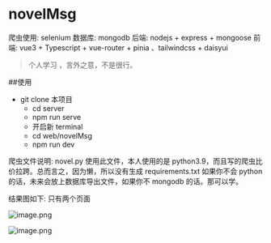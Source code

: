 # novelMsg

爬虫使用: selenium
数据库: mongodb
后端: nodejs + express + mongoose
前端: vue3 + Typescript + vue-router + pinia 、tailwindcss + daisyui

> 个人学习 ，言外之意，不是很行。

##使用

- git clone 本项目
  - cd server
  - npm run serve
  - 开启新 terminal
  - cd web/novelMsg
  - npm run dev

爬虫文件说明:
novel.py
使用此文件，本人使用的是 python3.9，而且写的爬虫比价拉跨。总而言之，因为懒，所以没有生成 requirements.txt
如果你不会 python 的话，未来会放上数据库导出文件，如果你不 mongodb 的话。那可以学。

结果图如下:
只有两个页面

![image.png](https://cdn.nlark.com/yuque/0/2022/png/21434440/1665330389658-623baf75-2f4d-48fc-9ff7-571d3e3004bd.png#clientId=u4fff6f7c-ec43-4&crop=0&crop=0&crop=1&crop=1&from=paste&height=704&id=u3d8c33d8&margin=%5Bobject%20Object%5D&name=image.png&originHeight=1408&originWidth=1965&originalType=binary&ratio=1&rotation=0&showTitle=false&size=196031&status=done&style=none&taskId=ub7a13452-daac-485e-8dc7-d0e0c9d56f1&title=&width=982.5)

![image.png](https://cdn.nlark.com/yuque/0/2022/png/21434440/1665330414940-b90b69fb-d629-4f2c-8575-768a024d773b.png#clientId=u4fff6f7c-ec43-4&crop=0&crop=0&crop=1&crop=1&from=paste&height=679&id=u9f96df3f&margin=%5Bobject%20Object%5D&name=image.png&originHeight=1357&originWidth=2825&originalType=binary&ratio=1&rotation=0&showTitle=false&size=150496&status=done&style=none&taskId=ufafedcce-2e6b-41b1-8145-c27a2cd6185&title=&width=1412.5)
